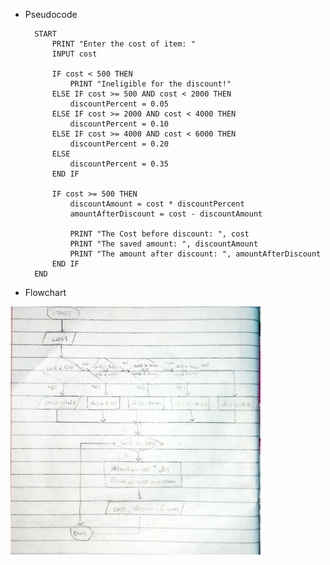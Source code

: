 <!--
* Name: ASAD IMRAN
* Date: 9 sept 24
* Desc: Question01 pseudocode, and flowchart
-->

- Pseudocode
 
        START
            PRINT "Enter the cost of item: "
            INPUT cost
        
            IF cost < 500 THEN
                PRINT "Ineligible for the discount!"
            ELSE IF cost >= 500 AND cost < 2000 THEN
                discountPercent = 0.05
            ELSE IF cost >= 2000 AND cost < 4000 THEN
                discountPercent = 0.10
            ELSE IF cost >= 4000 AND cost < 6000 THEN
                discountPercent = 0.20
            ELSE
                discountPercent = 0.35
            END IF
        
            IF cost >= 500 THEN
                discountAmount = cost * discountPercent
                amountAfterDiscount = cost - discountAmount
        
                PRINT "The Cost before discount: ", cost
                PRINT "The saved amount: ", discountAmount
                PRINT "The amount after discount: ", amountAfterDiscount
            END IF
        END


- Flowchart
<img src="Question04.jpeg" width = "400" height = "auto" >

